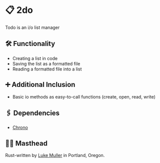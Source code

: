 # 📋 2do
Todo is an i/o list manager

## 🛠 Functionality
- Creating a list in code
- Saving the list as a formatted file
- Reading a formatted file into a list

## ➕ Additional Inclusion
- Basic io methods as easy-to-call functions (create, open, read, write)

## 🖇 Dependencies
- [Chrono](https://github.com/lifthrasiir/rust-chrono)

## 👨‍🎨 Masthead
Rust-written by [Luke Muller](https://twitter.com/betaluki) in Portland, Oregon.
